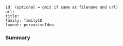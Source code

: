 ````
id: (optional = omit if same as filename and url)
url: 
title: 
family: familyID
layout: pervasiveIdea
````

### Summary

